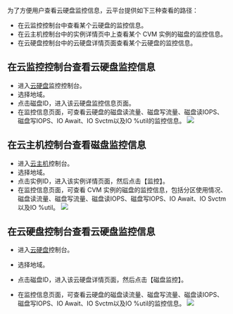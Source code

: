 
为了方便用户查看云硬盘监控信息，云平台提供如下三种查看的路径：

- 在云监控控制台中查看某个云硬盘的监控信息。
- 在云主机控制台中的实例详情页中上查看某个 CVM 实例的磁盘的监控信息。
- 在云硬盘控制台中的云硬盘详情页面查看某个云硬盘的监控信息。

## 在云监控控制台查看云硬盘监控信息

- 进入[云硬盘](https://console.tce.fsphere.cn/monitor/product/cbs)监控控制台。
- 选择地域。
- 点击磁盘ID，进入该云硬盘监控信息页面。
- 在监控信息页面，可查看云硬盘的磁盘读流量、磁盘写流量、磁盘读IOPS、磁盘写IOPS、IO Await、IO Svctm以及IO %util的监控信息。
![](http://imgcache.tce.fsphere.cn/image/main.qcloudimg.com/raw/662c58226465cc8a028800bba370366e.png)
## 在云主机控制台查看磁盘监控信息

- 进入[云主机](https://console.tce.fsphere.cn/cvm/cbs)控制台。
- 选择地域。
- 点击实例ID，进入该实例详情页面，然后点击【监控】。
- 在监控信息页面，可查看 CVM 实例的磁盘的监控信息，包括分区使用情况、磁盘读流量、磁盘写流量、磁盘读IOPS、磁盘写IOPS、IO Await、IO Svctm以及IO %util。
![](http://imgcache.tce.fsphere.cn/image/main.qcloudimg.com/raw/094d005ffe1aeb0c248d0ca516a1341a.png)
## 在云硬盘控制台查看云硬盘监控信息
- 进入[云硬盘](https://console.tce.fsphere.cn/cvm/index)控制台。
- 选择地域。
- 点击磁盘ID，进入该云硬盘详情页面，然后点击【磁盘监控】。

- 在监控信息页面，可查看云硬盘的磁盘读流量、磁盘写流量、磁盘读IOPS、磁盘写IOPS、IO Await、IO Svctm以及IO %util的监控信息。
![](http://imgcache.tce.fsphere.cn/image/main.qcloudimg.com/raw/c4bb2483e61ec73dad95ef1b32c92a1d.png)

